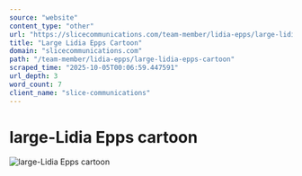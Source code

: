 ```yaml
---
source: "website"
content_type: "other"
url: "https://slicecommunications.com/team-member/lidia-epps/large-lidia-epps-cartoon"
title: "Large Lidia Epps Cartoon"
domain: "slicecommunications.com"
path: "/team-member/lidia-epps/large-lidia-epps-cartoon"
scraped_time: "2025-10-05T00:06:59.447591"
url_depth: 3
word_count: 7
client_name: "slice-communications"
---
```


# large-Lidia Epps cartoon

![large-Lidia Epps cartoon](https://slicecommunications.com/wp-content/uploads/2024/07/large-Lidia-Epps-cartoon.png)